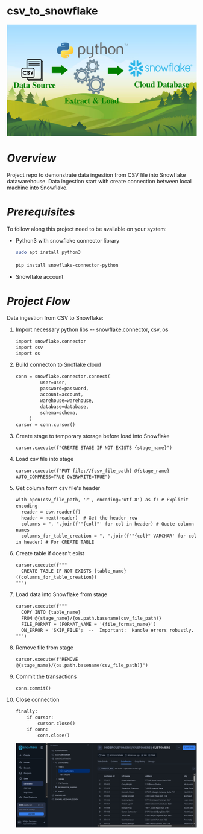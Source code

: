 # csv_to_snowflake
![Screenshot of a project interface](csv_to_snowflake.png)
# *Overview*
Project repo to demonstrate data ingestion from CSV file into Snowflake datawarehouse. Data ingestion start with create connection between local machine into Snowflake. 
# *Prerequisites*
To follow along this project need to be available on your system:
- Python3 with snowflake connector library
  ```bash
  sudo apt install python3

  pip install snowflake-connector-python
  ```
- Snowflake account
# *Project Flow*
Data ingestion from CSV to Snowflake:
1. Import necessary python libs -- snowflake.connector, csv, os
   ```python3
   import snowflake.connector
   import csv
   import os
   ```
3. Build connecton to Snoflake cloud
   ```python3
   conn = snowflake.connector.connect(
            user=user,
            password=password,
            account=account,
            warehouse=warehouse,
            database=database,
            schema=schema,
        )
   cursor = conn.cursor()
   ```
5. Create stage to temporary storage before load into Snowflake
   ```python3
   cursor.execute(f"CREATE STAGE IF NOT EXISTS {stage_name}")
   ```
7. Load csv file into stage
   ```python3
   cursor.execute(f"PUT file://{csv_file_path} @{stage_name} AUTO_COMPRESS=TRUE OVERWRITE=TRUE")
   ```
9. Get column form csv file's header
   ```python3
   with open(csv_file_path, 'r', encoding='utf-8') as f: # Explicit encoding
     reader = csv.reader(f)
     header = next(reader)  # Get the header row
     columns = ", ".join(f'"{col}"' for col in header) # Quote column names
     columns_for_table_creation = ", ".join(f'"{col}" VARCHAR' for col in header) # For CREATE TABLE
   ```
11. Create table if doesn't exist
    ```python3
    cursor.execute(f"""
      CREATE TABLE IF NOT EXISTS {table_name} ({columns_for_table_creation})
    """)
    ```
13. Load data into Snowflake from stage
    ```python3
    cursor.execute(f"""
      COPY INTO {table_name}
      FROM @{stage_name}/{os.path.basename(csv_file_path)}
      FILE_FORMAT = (FORMAT_NAME = '{file_format_name}')
      ON_ERROR = 'SKIP_FILE';  --  Important:  Handle errors robustly.
    """)
    ```
14. Remove file from stage
    ```python3
    cursor.execute(f"REMOVE @{stage_name}/{os.path.basename(csv_file_path)}")
    ```
16. Commit the transactions
    ```python3
    conn.commit()
    ```
18. Close connection
    ```python3
    finally:
        if cursor:
            cursor.close()
        if conn:
            conn.close()   
    ```
    ![Screenshot of a project interface](snowflake_load_1.png)
